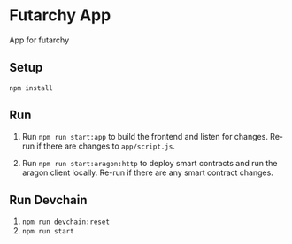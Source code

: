# Futarchy App

App for futarchy

## Setup

`npm install`

## Run

1. Run `npm run start:app` to build the frontend and listen for changes. Re-run if there are changes to `app/script.js`.

2. Run `npm run start:aragon:http` to deploy smart contracts and run the aragon client locally. Re-run if there are any smart contract changes.


## Run Devchain

1. `npm run devchain:reset`
2. `npm run start`
